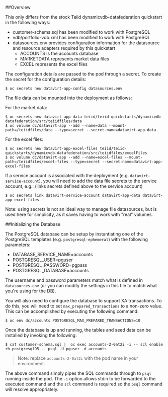 ##Overview

This only differs from the stock Teiid dynamicvdb-datafederation quickstart in the following ways:

* customer-schema.sql has been modified to work with PostgreSQL
* vdb/portfolio-vdb.xml has been modified to work with PostgreSQL
* datasources.env provides configuration information for the datasource and resource adapters required by this quickstart
    * ACCOUNTS is the accounts database
    * MARKETDATA represents market data files
    * EXCEL represents the excel files

The configuration details are passed to the pod through a secret.  To create the secret for the configuration details:
```
$ oc secrets new datavirt-app-config datasources.env
```

The file data can be mounted into the deployment as follows:

For the market data:
```
$ oc secrets new datavirt-app-data teiid/teiid-quickstarts/dynamicvdb-datafederation/src/teiidfiles/data
$ oc volume dc/datavirt-app --add --name=data --mount-path=/teiidfiles/data --type=secret --secret-name=datavirt-app-data
```

For the excel files:
```
$ oc secrets new datavirt-app-excel-files teiid/teiid-quickstarts/dynamicvdb-datafederation/src/teiidfiles/excelFiles
$ oc volume dc/datavirt-app --add --name=excel-files --mount-path=/teiidfiles/excel-files --type=secret --secret-name=datavirt-app-excel-files
```

If a service account is associated with the deployment (e.g. `datavirt-service-account`), you will need to add the data file secrets to the service account, e.g.: (links secrets defined above to the service account)
```
$ oc secrets link datavirt-service-account datavirt-app-data datavirt-app-excel-files
```

Note: using secrets is not an ideal way to manage file datasources, but is used here for simplicity, as it saves having to work with "real" volumes.

##Initializing the Database

The PostgreSQL database can be setup by instantiating one of the PostgreSQL templates (e.g. `postgresql-ephemeral`) with the following parameters:

* DATABASE\_SERVICE\_NAME=accounts
* POSTGRESQL\_USER=pguser
* POSTGRESQL\_PASSWORD=pgpass
* POSTGRESQL\_DATABASE=accounts

The username and password parameters match what is defined in `datasources.env` (or you can modify the settings in this file to match what you're using for the DB).

You will also need to configure the database to support XA transactions.  To do this, you will need to set `max_prepared_transactions` to a non-zero value.  This can be accomplished by executing the following command:

```
$ oc env dc/accounts POSTGRESQL_MAX_PREPARED_TRANSACTIONS=10
```

Once the database is up and running, the tables and seed data can be installed by invoking the following:

```
$ cat customer-schema.sql |  oc exec accounts-2-0at2i -i -- scl enable rh-postgresql95 -- psql -U pguser -d accounts
```

> Note: replace `accounts-2-0at2i` with the pod name in your environment.

The above command simply pipes the SQL commands through to `psql` running inside the pod.  The `-i` option allows stdin to be forwarded to the executed command and the `scl` command is required so the `psql` command will resolve appropriately.
